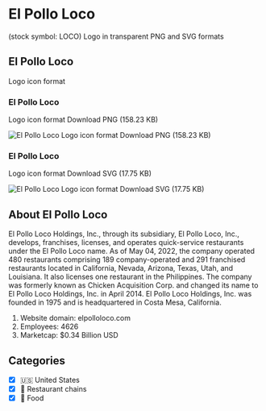 # El Pollo Loco
 (stock symbol: LOCO) Logo in transparent PNG and SVG formats

## El Pollo Loco
 Logo icon format

### El Pollo Loco
 Logo icon format Download PNG (158.23 KB)

![El Pollo Loco
 Logo icon format Download PNG (158.23 KB)](/img/orig/LOCO-8a6d92b6.png)

### El Pollo Loco
 Logo icon format Download SVG (17.75 KB)

![El Pollo Loco
 Logo icon format Download SVG (17.75 KB)](/img/orig/LOCO-2f22e7d5.svg)

## About El Pollo Loco


El Pollo Loco Holdings, Inc., through its subsidiary, El Pollo Loco, Inc., develops, franchises, licenses, and operates quick-service restaurants under the El Pollo Loco name. As of May 04, 2022, the company operated 480 restaurants comprising 189 company-operated and 291 franchised restaurants located in California, Nevada, Arizona, Texas, Utah, and Louisiana. It also licenses one restaurant in the Philippines. The company was formerly known as Chicken Acquisition Corp. and changed its name to El Pollo Loco Holdings, Inc. in April 2014. El Pollo Loco Holdings, Inc. was founded in 1975 and is headquartered in Costa Mesa, California.

1. Website domain: elpolloloco.com
2. Employees: 4626
3. Marketcap: $0.34 Billion USD


## Categories
- [x] 🇺🇸 United States
- [x] 🍔 Restaurant chains
- [x] 🍴 Food
